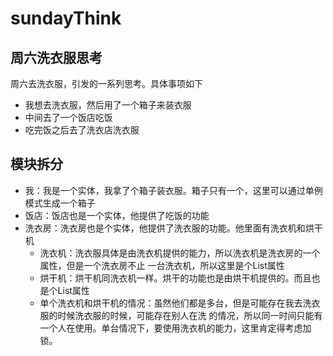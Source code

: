 # sundayThink
## 周六洗衣服思考
 周六去洗衣服，引发的一系列思考。具体事项如下
 * 我想去洗衣服，然后用了一个箱子来装衣服
 * 中间去了一个饭店吃饭
 * 吃完饭之后去了洗衣店洗衣服
## 模块拆分
* 我：我是一个实体，我拿了个箱子装衣服。箱子只有一个，这里可以通过单例模式生成一个箱子
* 饭店：饭店也是一个实体，他提供了吃饭的功能
* 洗衣房：洗衣房也是个实体，他提供了洗衣服的功能。他里面有洗衣机和烘干机
    * 洗衣机：洗衣服具体是由洗衣机提供的能力，所以洗衣机是洗衣房的一个属性，但是一个洗衣房不止
    一台洗衣机，所以这里是个List属性
    * 烘干机：烘干机同洗衣机一样。烘干的功能也是由烘干机提供的。而且也是个List属性
    * 单个洗衣机和烘干机的情况：虽然他们都是多台，但是可能存在我去洗衣服的时候洗衣服的时候，可能存在别人在洗
    的情况，所以同一时间只能有一个人在使用。单台情况下，要使用洗衣机的能力，这里肯定得考虑加锁。
 
